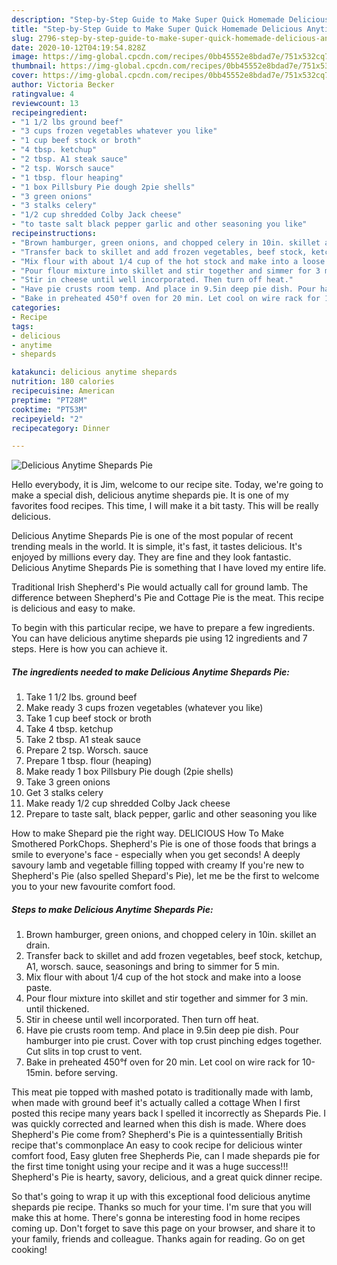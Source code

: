 ```yaml
---
description: "Step-by-Step Guide to Make Super Quick Homemade Delicious Anytime Shepards Pie"
title: "Step-by-Step Guide to Make Super Quick Homemade Delicious Anytime Shepards Pie"
slug: 2796-step-by-step-guide-to-make-super-quick-homemade-delicious-anytime-shepards-pie
date: 2020-10-12T04:19:54.828Z
image: https://img-global.cpcdn.com/recipes/0bb45552e8bdad7e/751x532cq70/delicious-anytime-shepards-pie-recipe-main-photo.jpg
thumbnail: https://img-global.cpcdn.com/recipes/0bb45552e8bdad7e/751x532cq70/delicious-anytime-shepards-pie-recipe-main-photo.jpg
cover: https://img-global.cpcdn.com/recipes/0bb45552e8bdad7e/751x532cq70/delicious-anytime-shepards-pie-recipe-main-photo.jpg
author: Victoria Becker
ratingvalue: 4
reviewcount: 13
recipeingredient:
- "1 1/2 lbs ground beef"
- "3 cups frozen vegetables whatever you like"
- "1 cup beef stock or broth"
- "4 tbsp. ketchup"
- "2 tbsp. A1 steak sauce"
- "2 tsp. Worsch sauce"
- "1 tbsp. flour heaping"
- "1 box Pillsbury Pie dough 2pie shells"
- "3 green onions"
- "3 stalks celery"
- "1/2 cup shredded Colby Jack cheese"
- "to taste salt black pepper garlic and other seasoning you like"
recipeinstructions:
- "Brown hamburger, green onions, and chopped celery in 10in. skillet an drain."
- "Transfer back to skillet and add frozen vegetables, beef stock, ketchup, A1, worsch. sauce, seasonings and bring to simmer for 5 min."
- "Mix flour with about 1/4 cup of the hot stock and make into a loose paste."
- "Pour flour mixture into skillet and stir together and simmer for 3 min. until thickened."
- "Stir in cheese until well incorporated. Then turn off heat."
- "Have pie crusts room temp. And place in 9.5in deep pie dish. Pour hamburger into pie crust. Cover with top crust pinching edges together. Cut slits in top crust to vent."
- "Bake in preheated 450°f oven for 20 min. Let cool on wire rack for 10-15min. before serving."
categories:
- Recipe
tags:
- delicious
- anytime
- shepards

katakunci: delicious anytime shepards 
nutrition: 180 calories
recipecuisine: American
preptime: "PT28M"
cooktime: "PT53M"
recipeyield: "2"
recipecategory: Dinner

---
```



![Delicious Anytime Shepards Pie](https://img-global.cpcdn.com/recipes/0bb45552e8bdad7e/751x532cq70/delicious-anytime-shepards-pie-recipe-main-photo.jpg)

Hello everybody, it is Jim, welcome to our recipe site. Today, we're going to make a special dish, delicious anytime shepards pie. It is one of my favorites food recipes. This time, I will make it a bit tasty. This will be really delicious.

Delicious Anytime Shepards Pie is one of the most popular of recent trending meals in the world. It is simple, it's fast, it tastes delicious. It's enjoyed by millions every day. They are fine and they look fantastic. Delicious Anytime Shepards Pie is something that I have loved my entire life.

Traditional Irish Shepherd&#39;s Pie would actually call for ground lamb. The difference between Shepherd&#39;s Pie and Cottage Pie is the meat. This recipe is delicious and easy to make.


To begin with this particular recipe, we have to prepare a few ingredients. You can have delicious anytime shepards pie using 12 ingredients and 7 steps. Here is how you can achieve it.

<!--inarticleads1-->

##### The ingredients needed to make Delicious Anytime Shepards Pie:

1. Take 1 1/2 lbs. ground beef
1. Make ready 3 cups frozen vegetables (whatever you like)
1. Take 1 cup beef stock or broth
1. Take 4 tbsp. ketchup
1. Take 2 tbsp. A1 steak sauce
1. Prepare 2 tsp. Worsch. sauce
1. Prepare 1 tbsp. flour (heaping)
1. Make ready 1 box Pillsbury Pie dough (2pie shells)
1. Take 3 green onions
1. Get 3 stalks celery
1. Make ready 1/2 cup shredded Colby Jack cheese
1. Prepare to taste salt, black pepper, garlic and other seasoning you like


How to make Shepard pie the right way. DELICIOUS How To Make Smothered PorkChops. Shepherd&#39;s Pie is one of those foods that brings a smile to everyone&#39;s face - especially when you get seconds! A deeply savoury lamb and vegetable filling topped with creamy If you&#39;re new to Shepherd&#39;s Pie (also spelled Shepard&#39;s Pie), let me be the first to welcome you to your new favourite comfort food. 

<!--inarticleads2-->

##### Steps to make Delicious Anytime Shepards Pie:

1. Brown hamburger, green onions, and chopped celery in 10in. skillet an drain.
1. Transfer back to skillet and add frozen vegetables, beef stock, ketchup, A1, worsch. sauce, seasonings and bring to simmer for 5 min.
1. Mix flour with about 1/4 cup of the hot stock and make into a loose paste.
1. Pour flour mixture into skillet and stir together and simmer for 3 min. until thickened.
1. Stir in cheese until well incorporated. Then turn off heat.
1. Have pie crusts room temp. And place in 9.5in deep pie dish. Pour hamburger into pie crust. Cover with top crust pinching edges together. Cut slits in top crust to vent.
1. Bake in preheated 450°f oven for 20 min. Let cool on wire rack for 10-15min. before serving.


This meat pie topped with mashed potato is traditionally made with lamb, when made with ground beef it&#39;s actually called a cottage When I first posted this recipe many years back I spelled it incorrectly as Shepards Pie. I was quickly corrected and learned when this dish is made. Where does Shepherd&#39;s Pie come from? Shepherd&#39;s Pie is a quintessentially British recipe that&#39;s commonplace An easy to cook recipe for delicious winter comfort food, Easy gluten free Shepherds Pie, can I made shepards pie for the first time tonight using your recipe and it was a huge success!!! Shepherd&#39;s Pie is hearty, savory, delicious, and a great quick dinner recipe. 

So that's going to wrap it up with this exceptional food delicious anytime shepards pie recipe. Thanks so much for your time. I'm sure that you will make this at home. There's gonna be interesting food in home recipes coming up. Don't forget to save this page on your browser, and share it to your family, friends and colleague. Thanks again for reading. Go on get cooking!
